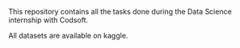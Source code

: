 This repository contains all the tasks done during the Data Science internship with Codsoft.

All datasets are available on kaggle.
